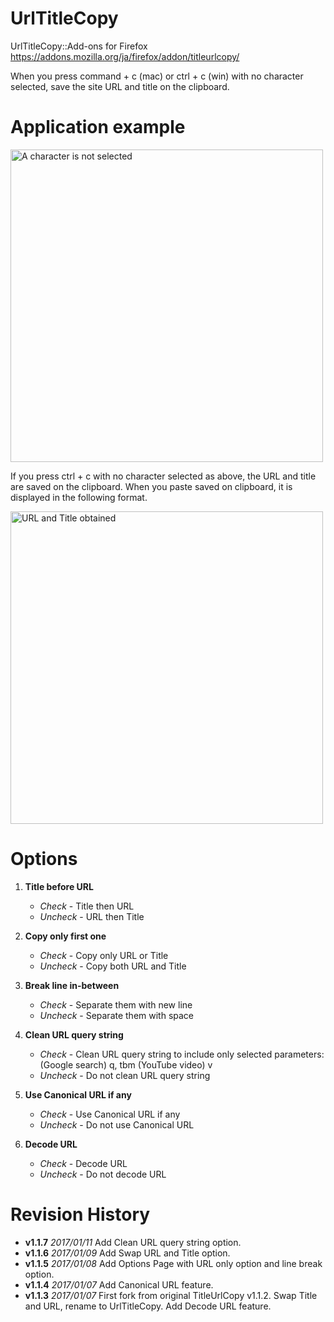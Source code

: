 # UrlTitleCopy
UrlTitleCopy::Add-ons for Firefox
https://addons.mozilla.org/ja/firefox/addon/titleurlcopy/  

When you press command + c (mac) or ctrl + c (win) with no character selected, save the site URL and title on the clipboard.

# Application example

<img src="https://addons.cdn.mozilla.net/user-media/previews/full/192/192565.png?modified=1511440741" alt="A character is not selected" width="500px">

If you press ctrl + c with no character selected as above, the URL and title are saved on the clipboard.
When you paste saved on clipboard, it is displayed in the following format.

<img src="https://addons.cdn.mozilla.net/user-media/previews/full/192/192566.png?modified=1511440741" alt="URL and Title obtained" width="500px">

# Options

1. **Title before URL**
   * _Check_ - Title then URL
   * _Uncheck_ - URL then Title

2. **Copy only first one**
   * _Check_ - Copy only URL or Title
   * _Uncheck_ - Copy both URL and Title

3. **Break line in-between**
   * _Check_ - Separate them with new line
   * _Uncheck_ - Separate them with space

4. **Clean URL query string**
   * _Check_ - Clean URL query string to include only selected parameters: (Google search) q, tbm (YouTube video) v
   * _Uncheck_ - Do not clean URL query string

5. **Use Canonical URL if any**
   * _Check_ - Use Canonical URL if any
   * _Uncheck_ - Do not use Canonical URL

6. **Decode URL**
   * _Check_ - Decode URL
   * _Uncheck_ - Do not decode URL

# Revision History

* **v1.1.7** _2017/01/11_ Add Clean URL query string option.
* **v1.1.6** _2017/01/09_ Add Swap URL and Title option.
* **v1.1.5** _2017/01/08_ Add Options Page with URL only option and line break option.
* **v1.1.4** _2017/01/07_ Add Canonical URL feature.
* **v1.1.3** _2017/01/07_ First fork from original TitleUrlCopy v1.1.2. Swap Title and URL, rename to UrlTitleCopy. Add Decode URL feature.

